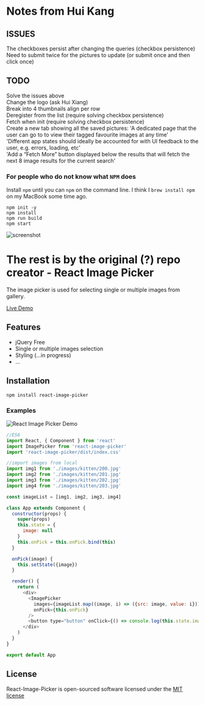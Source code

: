 # Notes from Hui Kang

## ISSUES
The checkboxes persist after changing the queries (checkbox persistence) <BR>
Need to submit twice for the pictures to update (or submit once and then click once) <BR>

## TODO
Solve the issues above <BR>
Change the logo (ask Hui Xiang) <BR>
Break into 4 thumbnails align per row <BR>
Deregister from the list (require solving checkbox persistence) <BR>
Fetch when init (require solving checkbox persistence) <BR>
Create a new tab showing all the saved pictures: 'A dedicated page that the user can go to to view their tagged favourite images at any time' <BR>
'Different app states should ideally be accounted for with UI feedback to the user, e.g. errors, loading, etc' <BR>
'Add a “Fetch More” button displayed below the results that will fetch the next 8 image results for the current search'

### For people who do not know what `NPM` does
Install `npm` until you can `npm` on the command line. I think I `brew install npm` on my MacBook some time ago.
```
npm init -y
npm install
npm run build
npm start
```

![screenshot](https://raw.githubusercontent.com/tonghuikang/react-image-picker/master/docs/img/screenshot.png)

# The rest is by the original (?) repo creator - React Image Picker

The image picker is used for selecting single or multiple images from gallery.

[Live Demo](https://bagongkia.github.io/react-image-picker/)

## Features
- jQuery Free
- Single or multiple images selection
- Styling (...in progress)
- ...

## Installation
```
npm install react-image-picker
```

### Examples
![React Image Picker Demo](https://raw.githubusercontent.com/tonghuikang/react-image-picker/master/docs/img/react-image-picker-demo.jpg)

```javascript
//ES6
import React, { Component } from 'react'
import ImagePicker from 'react-image-picker'
import 'react-image-picker/dist/index.css'

//import images from local
import img1 from './images/kitten/200.jpg'
import img2 from './images/kitten/201.jpg'
import img3 from './images/kitten/202.jpg'
import img4 from './images/kitten/203.jpg'

const imageList = [img1, img2, img3, img4]

class App extends Component {
  constructor(props) {
    super(props)
    this.state = {
      image: null
    }
    this.onPick = this.onPick.bind(this)
  }

  onPick(image) {
    this.setState({image})
  }

  render() {
    return (
      <div>
        <ImagePicker 
          images={imageList.map((image, i) => ({src: image, value: i}))}
          onPick={this.onPick}
        />
        <button type="button" onClick={() => console.log(this.state.image)}>OK</button>
      </div>
    )
  }
}

export default App
```

## License

React-Image-Picker is open-sourced software licensed under the [MIT license](http://opensource.org/licenses/MIT)
